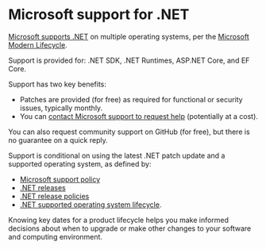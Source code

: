 # Microsoft support for .NET

[Microsoft supports .NET](https://dotnet.microsoft.com/platform/support/policy) on multiple operating systems, per the [Microsoft Modern Lifecycle](https://support.microsoft.com/help/30881/modern-lifecycle-policy).

Support is provided for: .NET SDK, .NET Runtimes, ASP.NET Core, and EF Core.

Support has two key benefits:

* Patches are provided (for free) as required for functional or security issues, typically monthly.
* You can [contact Microsoft support to request help](https://support.serviceshub.microsoft.com/supportforbusiness/onboarding) (potentially at a cost).

You can also request community support on GitHub (for free), but there is no guarantee on a quick reply.

Support is conditional on using the latest .NET patch update and a supported operating system, as defined by:

* [Microsoft support policy](https://dotnet.microsoft.com/platform/support/policy)
* [.NET releases](releases.md)
* [.NET release policies](release-policies.md)
* [.NET supported operating system lifecycle](os-lifecycle-policy.md).

Knowing key dates for a product lifecycle helps you make informed decisions about when to upgrade or make other changes to your software and computing environment.
